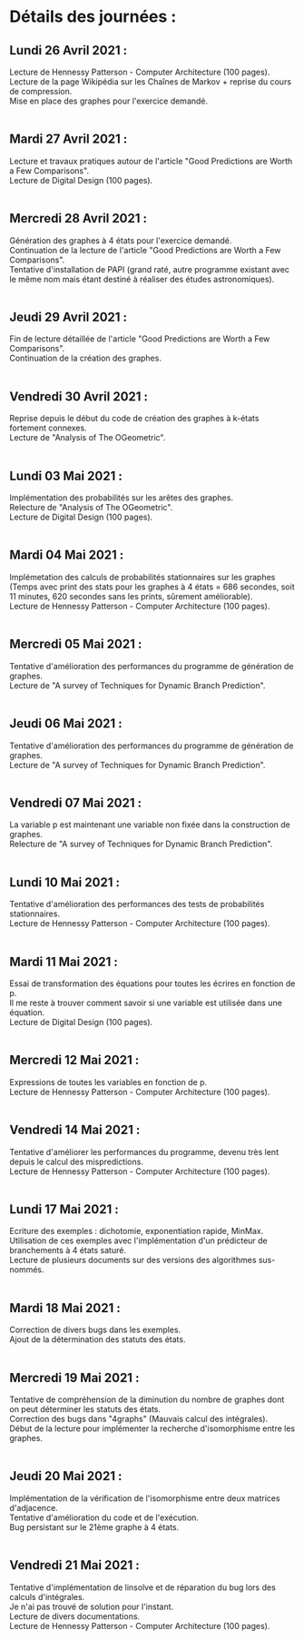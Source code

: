 # Détails des journées :

## Lundi 26 Avril 2021 :
Lecture de Hennessy Patterson - Computer Architecture (100 pages). <br />
Lecture de la page Wikipédia sur les Chaînes de Markov + reprise du cours de compression. <br />
Mise en place des graphes pour l'exercice demandé. <br />
<br />

## Mardi 27 Avril 2021 :
Lecture et travaux pratiques autour de l'article "Good Predictions are Worth a Few Comparisons". <br />
Lecture de Digital Design (100 pages). <br />
<br />

## Mercredi 28 Avril 2021 :
Génération des graphes à 4 états pour l'exercice demandé. <br />
Continuation de la lecture de l'article "Good Predictions are Worth a Few Comparisons". <br />
Tentative d'installation de PAPI (grand raté, autre programme existant avec le même nom mais étant destiné à réaliser des études astronomiques). <br />
<br />

## Jeudi 29 Avril 2021 :
Fin de lecture détaillée de l'article "Good Predictions are Worth a Few Comparisons". <br />
Continuation de la création des graphes. <br />
<br />

## Vendredi 30 Avril 2021 :
Reprise depuis le début du code de création des graphes à k-états fortement connexes. <br />
Lecture de "Analysis of The OGeometric". <br />
<br />

## Lundi 03 Mai 2021 :
Implémentation des probabilités sur les arêtes des graphes. <br />
Relecture de "Analysis of The OGeometric". <br />
Lecture de Digital Design (100 pages). <br />
<br />

## Mardi 04 Mai 2021 :
Implémetation des calculs de probabilités stationnaires sur les graphes (Temps avec print des stats pour les graphes à 4 états = 686 secondes, soit 11 minutes, 620 secondes sans les prints, sûrement améliorable). <br />
Lecture de Hennessy Patterson - Computer Architecture (100 pages). <br />
<br />

## Mercredi 05 Mai 2021 :
Tentative d'amélioration des performances du programme de génération de graphes. <br />
Lecture de "A survey of Techniques for Dynamic Branch Prediction". <br />
<br />

## Jeudi 06 Mai 2021 :
Tentative d'amélioration des performances du programme de génération de graphes. <br />
Lecture de "A survey of Techniques for Dynamic Branch Prediction". <br />
<br />

## Vendredi 07 Mai 2021 :
La variable p est maintenant une variable non fixée dans la construction de graphes. <br />
Relecture de "A survey of Techniques for Dynamic Branch Prediction". <br />
<br />

## Lundi 10 Mai 2021 :
Tentative d'amélioration des performances des tests de probabilités stationnaires. <br />
Lecture  de Hennessy Patterson - Computer Architecture (100 pages). <br />
<br />

## Mardi 11 Mai 2021 :
Essai de transformation des équations pour toutes les écrires en fonction de p. <br />
Il me reste à trouver comment savoir si une variable est utilisée dans une équation. <br />
Lecture de Digital Design (100 pages). <br />
<br />

## Mercredi 12 Mai 2021 :
Expressions de toutes les variables en fonction de p. <br />
Lecture de Hennessy Patterson - Computer Architecture (100 pages). <br />
<br />

## Vendredi 14 Mai 2021 :
Tentative d'améliorer les performances du programme, devenu très lent depuis le calcul des mispredictions.<br />
Lecture de Hennessy Patterson - Computer Architecture (100 pages). <br />
<br />

## Lundi 17 Mai 2021 :
Ecriture des exemples : dichotomie, exponentiation rapide, MinMax.<br />
Utilisation de ces exemples avec l'implémentation d'un prédicteur de branchements à 4 états saturé. <br />
Lecture de plusieurs documents sur des versions des algorithmes sus-nommés. <br />
<br />

## Mardi 18 Mai 2021 :
Correction de divers bugs dans les exemples. <br />
Ajout de la détermination des statuts des états. <br />
<br />

## Mercredi 19 Mai 2021 :
Tentative de compréhension de la diminution du nombre de graphes dont on peut déterminer les statuts des états. <br />
Correction des bugs dans "4graphs" (Mauvais calcul des intégrales). <br />
Début de la lecture pour implémenter la recherche d'isomorphisme entre les graphes. <br />
<br />

## Jeudi 20 Mai 2021 :
Implémentation de la vérification de l'isomorphisme entre deux matrices d'adjacence. <br />
Tentative d'amélioration du code et de l'exécution. <br />
Bug persistant sur le 21ème graphe à 4 états. <br />
<br />

## Vendredi 21 Mai 2021 : 
Tentative d'implémentation de linsolve et de réparation du bug lors des calculs d'intégrales. <br />
Je n'ai pas trouvé de solution pour l'instant. <br />
Lecture de divers documentations. <br />
Lecture de Hennessy Patterson - Computer Architecture (100 pages). <br />
<br />

